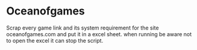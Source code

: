 # Oceanofgames
Scrap every game link and its system requirement for the site oceanofgames.com and put it in a excel sheet. 
when running be aware not to open the excel it can stop the script.
